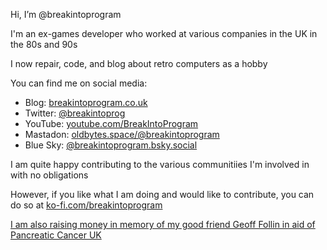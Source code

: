 Hi, I’m @breakintoprogram

I'm an ex-games developer who worked at various companies in the UK in the 80s and 90s

I now repair, code, and blog about retro computers as a hobby

You can find me on social media:
  - Blog: [breakintoprogram.co.uk](http://www.breakintoprogram.co.uk)
  - Twitter: [@breakintoprog](https://twitter.com/breakintoprog)
  - YouTube: [youtube.com/BreakIntoProgram](https://www.youtube.com/BreakIntoProgram)
  - Mastadon: [oldbytes.space/@breakintoprogram](https://oldbytes.space/@breakintoprogram)
  - Blue Sky: [@breakintoprogram.bsky.social](https://bsky.app/profile/breakintoprogram.bsky.social)

I am quite happy contributing to the various communitiies I'm involved in with no obligations

However, if you like what I am doing and would like to contribute, you can do so at [ko-fi.com/breakintoprogram](https://ko-fi.com/breakintoprogram)

[I am also raising money in memory of my good friend Geoff Follin in aid of Pancreatic Cancer UK](https://github.com/breakintoprogram/archive-follin)

<!---
breakintoprogram/breakintoprogram is a ✨ special ✨ repository because its `README.md` (this file) appears on your GitHub profile.
You can click the Preview link to take a look at your changes.
--->
